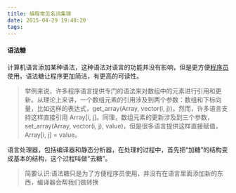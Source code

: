 ```yaml
---
title: 编程常见名词集锦
date: 2015-04-29 19:48:20
tags: 
---
```


#### 语法糖

计算机语言添加某种语法，这种语法对语言的功能并没有影响，但是更方便[程序员](https://zh.wikipedia.org/wiki/%E7%A8%8B%E5%BA%8F%E5%91%98)使用。语法糖让程序更加简洁，有更高的可读性。

> 举例来说，许多程序语言提供专门的语法来对数组中的元素进行引用和更新。从理论上来讲，一个数组元素的引用涉及到两个参数：数组和下标向量，比如这样的表达式，get_array(Array, vector(i, j))。然而，许多语言支持这样直接引用 Array[i, j]。同理，数组元素的更新涉及到三个参数，set_array(Array, vector(i, j), value)，但是很多语言提供这样直接赋值，Array[i, j] = value。

语言处理器，包括编译器和静态分析器，在处理的过程中，首先把“加糖”的结构变成基本的结构，这个过程叫做“去糖”。

> 简要认识:语法糖只是为了方便程序员使用，并没有在语言里面添加新的东西，编译器会帮我们做转换

